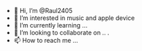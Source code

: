 - 👋 Hi, I’m @Raul2405
- 👀 I’m interested in music and apple device
- 🌱 I’m currently learning ...
- 💞️ I’m looking to collaborate on .. .
- 📫 How to reach me ...

<!---
Raul2405/Raul2405 is a ✨ special ✨ repository because its `README.md` (this file) appears on your GitHub profile.
You can click the Preview link to take a look at your changes.
--->
